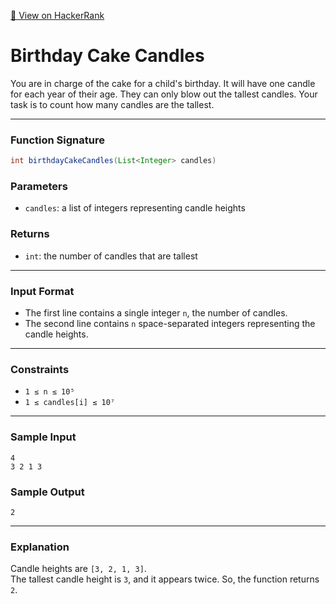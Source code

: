 [🔗 View on HackerRank](https://www.hackerrank.com/challenges/birthday-cake-candles/problem)

# Birthday Cake Candles

You are in charge of the cake for a child's birthday. It will have one candle for each year of their age. They can only blow out the tallest candles. Your task is to count how many candles are the tallest.

---

### Function Signature

```java
int birthdayCakeCandles(List<Integer> candles)
```

### Parameters

- `candles`: a list of integers representing candle heights

### Returns

- `int`: the number of candles that are tallest

---

### Input Format

- The first line contains a single integer `n`, the number of candles.
- The second line contains `n` space-separated integers representing the candle heights.

---

### Constraints

- `1 ≤ n ≤ 10⁵`
- `1 ≤ candles[i] ≤ 10⁷`

---

### Sample Input

```
4
3 2 1 3
```

### Sample Output

```
2
```

---

### Explanation

Candle heights are `[3, 2, 1, 3]`.  
The tallest candle height is `3`, and it appears twice. So, the function returns `2`.
